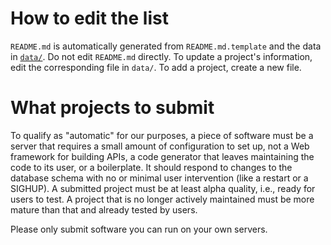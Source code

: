 # How to edit the list

`README.md` is automatically generated from `README.md.template` and the data in [`data/`](./data/). Do not edit `README.md` directly. To update a project's information, edit the corresponding file in `data/`. To add a project, create a new file.

# What projects to submit

To qualify as "automatic" for our purposes, a piece of software must be a server that requires a small amount of configuration to set up, not a Web framework for building APIs, a code generator that leaves maintaining the code to its user, or a boilerplate. It should respond to changes to the database schema with no or minimal user intervention (like a restart or a SIGHUP). A submitted project must be at least alpha quality, i.e., ready for users to test. A project that is no longer actively maintained must be more mature than that and already tested by users.

Please only submit software you can run on your own servers.
